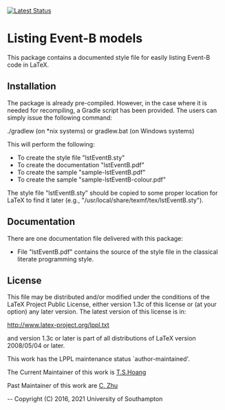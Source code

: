 [![Latest
Status](https://github.com/eventB-Soton/lstEventB/actions/workflows/latex.yml/badge.svg?branch=latest)](https://github.com/eventB-Soton/lstEventB/actions/workflows/latex.yml/badge.svg)

Listing Event-B models
======================

This package contains a documented style file for easily listing
Event-B code in LaTeX.

Installation
------------

The package is already pre-compiled. However, in the case where it is
needed for recompiling, a Gradle script has been provided. The users can
simply issue the following command:

  ./gradlew (on *nix systems)
or
  gradlew.bat (on Windows systems)

This will perform the following:
- To create the style file "lstEventB.sty"
- To create the documentation "lstEventB.pdf"
- To create the sample "sample-lstEventB.pdf"
- To create the sample "sample-lstEventB-colour.pdf"

The style file "lstEventB.sty" should be copied to some proper location
for LaTeX to find it later (e.g.,
"/usr/local/share/texmf/tex/lstEventB.sty").

Documentation
-------------

There are one documentation file delivered with this package:

  - File "lstEventB.pdf" contains the source of the style file in the
    classical literate programming style.

License
-------

This file may be distributed and/or modified under the conditions of
the LaTeX Project Public License, either version 1.3c of this license
or (at your option) any later version.  The latest version of this
license is in:

   http://www.latex-project.org/lppl.txt

and version 1.3c or later is part of all distributions of LaTeX version
2008/05/04 or later.

This work has the LPPL maintenance status `author-maintained'.

The Current Maintainer of this work is
[T.S.Hoang](mailto:T.S.Hoang@ecs.soton.ac.uk "T dot S dot Hoang at ecs
dot soton dot ac dot uk")

Past Maintainer of this work are
[C. Zhu](mailto:C.Zhu@ecs.soton.ac.uk "C dot Zhu at ecs dot soton dot ac dot uk")

-- Copyright (C) 2016, 2021 University of Southampton
